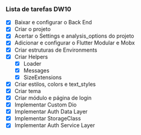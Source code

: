 ### Lista de tarefas DW10

- [x] Baixar e configurar o Back End
- [x] Criar o projeto
- [x] Acertar o Settings e analysis_options do projeto
- [x] Adicionar e configurar o Flutter Modular e Mobx
- [x] Criar estruturas de Environments 
- [x] Criar Helpers
  - [x] Loader
  - [x] Messages
  - [x] SizeExtensions
- [x] Criar estilos, colors e text_styles
- [x] Criar tema 
- [x] Criar módulo e página de login
- [x] Implementar Custom Dio
- [x] Implementar Auth Data Layer
- [x] Implementar StorageClass
- [x] Implementar Auth Service Layer